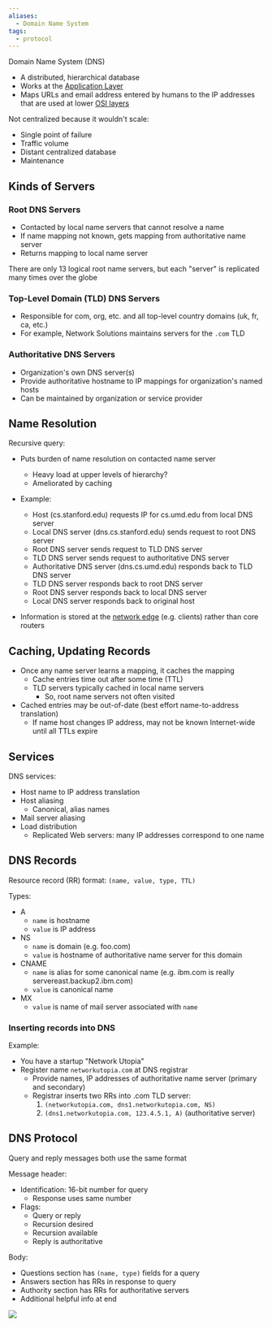 ```yaml
---
aliases:
  - Domain Name System
tags:
  - protocol
---
```

Domain Name System (DNS)
- A distributed, hierarchical database
- Works at the [Application Layer](OSI%20layers/Application%20layer.md)
- Maps URLs and email address entered by humans to the IP addresses that are used at lower [OSI layers](OSI%20layers/OSI%20Architecture.md)

Not centralized because it wouldn't scale:
- Single point of failure
- Traffic volume
- Distant centralized database
- Maintenance

## Kinds of Servers

### Root DNS Servers

- Contacted by local name servers that cannot resolve a name
- If name mapping not known, gets mapping from authoritative name server
- Returns mapping to local name server

There are only 13 logical root name servers, but each "server" is replicated many times over the globe

### Top-Level Domain (TLD) DNS Servers

- Responsible for com, org, etc. and all top-level country domains (uk, fr, ca, etc.)
- For example, Network Solutions maintains servers for the `.com` TLD

### Authoritative DNS Servers

- Organization's own DNS server(s)
- Provide authoritative hostname to IP mappings for organization's named hosts
- Can be maintained by organization or service provider

## Name Resolution

Recursive query:
- Puts burden of name resolution on contacted name server
	- Heavy load at upper levels of hierarchy?
	- Ameliorated by caching
- Example:
	- Host (cs.stanford.edu) requests IP for cs.umd.edu from local DNS server
	- Local DNS server (dns.cs.stanford.edu) sends request to root DNS server
	- Root DNS server sends request to TLD DNS server
	- TLD DNS server sends request to authoritative DNS server
	- Authoritative DNS server (dns.cs.umd.edu) responds back to TLD DNS server
	- TLD DNS server responds back to root DNS server
	- Root DNS server responds back to local DNS server
	- Local DNS server responds back to original host

- Information is stored at the [network edge](Network%20edge.md) (e.g. clients) rather than core routers

## Caching, Updating Records

- Once any name server learns a mapping, it caches the mapping
	- Cache entries time out after some time (TTL)
	- TLD servers typically cached in local name servers
		- So, root name servers not often visited
- Cached entries may be out-of-date (best effort name-to-address translation)
	- If name host changes IP address, may not be known Internet-wide until all TTLs expire

## Services

DNS services:
- Host name to IP address translation
- Host aliasing
	- Canonical, alias names
- Mail server aliasing
- Load distribution
	- Replicated Web servers: many IP addresses correspond to one name

## DNS Records

Resource record (RR) format: `(name, value, type, TTL)`

Types:
- A
	- `name` is hostname
	- `value` is IP address
- NS
	- `name` is domain (e.g. foo.com)
	- `value` is hostname of authoritative name server for this domain
- CNAME
	- `name` is alias for some canonical name (e.g. ibm.com is really servereast.backup2.ibm.com)
	- `value` is canonical name
- MX
	- `value` is name of mail server associated with `name`

### Inserting records into DNS

Example:
- You have a startup "Network Utopia"
- Register name `networkutopia.com` at DNS registrar
	- Provide names, IP addresses of authoritative name server (primary and secondary)
	- Registrar inserts two RRs into .com TLD server:
		1. `(networkutopia.com, dns1.networkutopia.com, NS)`
		2. `(dns1.networkutopia.com, 123.4.5.1, A)` (authoritative server)

## DNS Protocol

Query and reply messages both use the same format

Message header:
- Identification: 16-bit number for query
	- Response uses same number
- Flags:
	- Query or reply
	- Recursion desired
	- Recursion available
	- Reply is authoritative

Body:
- Questions section has `(name, type)` fields for a query
- Answers section has RRs in response to query
- Authority section has RRs for authoritative servers
- Additional helpful info at end

![](DNS/dns-format.png)
